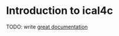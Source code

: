 # Introduction to ical4c

TODO: write [great documentation](http://jacobian.org/writing/what-to-write/)
